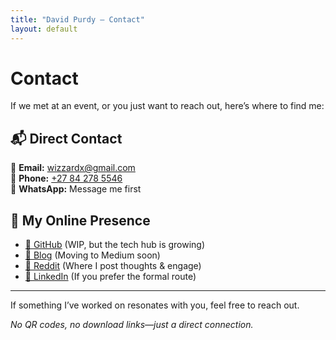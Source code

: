 ```yaml
---
title: "David Purdy – Contact"
layout: default
---
```


# Contact  

If we met at an event, or you just want to reach out, here’s where to find me:  

## 📬 Direct Contact  
📧 **Email:** [wizzardx@gmail.com](mailto:wizzardx@gmail.com)  
📱 **Phone:** [+27 84 278 5546](tel:+27842785546)  
💬 **WhatsApp:** Message me first  

## 🔗 My Online Presence  
- [🔹 GitHub](https://github.com/wizzardx) (WIP, but the tech hub is growing)  
- [📝 Blog](https://www.tumblr.com/blog/wizzardx) (Moving to Medium soon)  
- [👤 Reddit](https://www.reddit.com/u/wizzardx3) (Where I post thoughts & engage)  
- [💼 LinkedIn](https://www.linkedin.com/in/david-purdy-a59139206/) (If you prefer the formal route)  

---

If something I’ve worked on resonates with you, feel free to reach out.  

_No QR codes, no download links—just a direct connection._  

